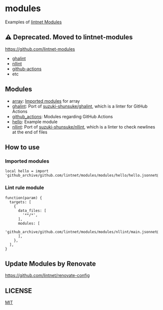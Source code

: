 # modules

Examples of [lintnet Modules](https://lintnet.github.io/docs/module)

## :warning: Deprecated. Moved to lintnet-modules

https://github.com/lintnet-modules

- [ghalint](https://github.com/lintnet-modules/ghalint)
- [nllint](https://github.com/lintnet-modules/nllint)
- [github-actions](https://github.com/lintnet-modules/github-actions)
- etc

## Modules

- [array](modules/array): [Imported modules](https://lintnet.github.io/docs/module#2-imported-module) for array
- [ghalint](modules/ghalint): Port of [suzuki-shunsuke/ghalint](https://github.com/suzuki-shunsuke/ghalint), which is a linter for GitHub Actions
- [github_actions](modules/github_actions): Modules regarding GitHub Actions
- [hello](modules/hello): Example module
- [nllint](modules/nllint): Port of [suzuki-shunsuke/nllint](https://github.com/suzuki-shunsuke/nllint), which is a linter to check newlines at the end of files

## How to use

### Imported modules

```jsonnet
local hello = import 'github_archive/github.com/lintnet/modules/modules/hello/hello.jsonnet@d69d0083dcb2696dd3427c484f36940f717a9285:v0.1.2';
```

### Lint rule module

```jsonnet
function(param) {
  targets: [
    {
      data_files: [
        '**/*',
      ],
      modules: [
        'github_archive/github.com/lintnet/modules/modules/nllint/main.jsonnet@d69d0083dcb2696dd3427c484f36940f717a9285:v0.1.2',
      ],
    },
  ],
}
```

## Update Modules by Renovate

https://github.com/lintnet/renovate-config

## LICENSE

[MIT](LICENSE)
